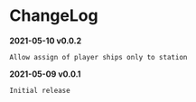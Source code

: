# ChangeLog

**2021-05-10 v0.0.2**
```
Allow assign of player ships only to station 
```

**2021-05-09 v0.0.1**
```
Initial release
```
